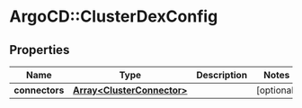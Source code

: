 # ArgoCD::ClusterDexConfig

## Properties
Name | Type | Description | Notes
------------ | ------------- | ------------- | -------------
**connectors** | [**Array&lt;ClusterConnector&gt;**](ClusterConnector.md) |  | [optional] 


